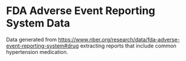 # FDA Adverse Event Reporting System Data

Data generated from https://www.nber.org/research/data/fda-adverse-event-reporting-system#drug
extracting reports that include common hypertension medication. 
